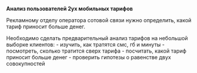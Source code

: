 **Анализ пользователей 2ух мобильных тарифов**

Рекламному отделу оператора сотовой связи нужно определить, какой тариф приносит больше денег.

Необходимо сделать предварительный анализ тарифов на небольшой выборке клиентов:
	  - изучить, как тратятся смс, гб и минуты
	  - посмотреть, сколько тратится сверх тарифа
	  - посчитать, какой тариф приносит больше денег
	  - проверить гипотезы о равенстве двух совокупностей
